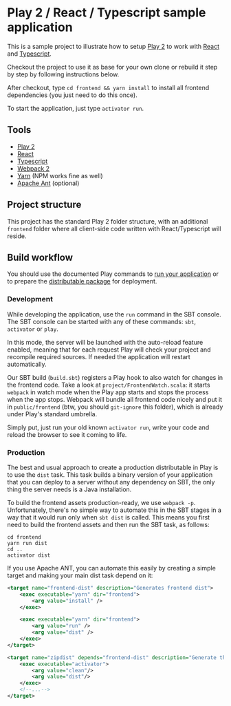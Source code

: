 # Play 2 / React / Typescript sample application

This is a sample project to illustrate how to setup [Play 2](https://playframework.com/) to work with [React](https://facebook.github.io/react) and [Typescript](https://www.typescriptlang.org).

Checkout the project to use it as base for your own clone or rebuild it step by step by following instructions below.

After checkout, type `cd frontend && yarn install` to install all frontend dependencies (you just need to do this once).

To start the application, just type `activator run`.

## Tools

- [Play 2](https://playframework.com/)
- [React](https://facebook.github.io/react)
- [Typescript](https://www.typescriptlang.org)
- [Webpack 2](https://webpack.js.org/)
- [Yarn](https://yarnpkg.com/) (NPM works fine as well)
- [Apache Ant](http://ant.apache.org/) (optional)

## Project structure

This project has the standard Play 2 folder structure, with an additional `frontend` folder where all client-side code written with React/Typescript will reside.

## Build workflow

You should use the documented Play commands to [run your application](https://playframework.com/documentation/2.5.x/PlayConsole) or to prepare the [distributable package](https://playframework.com/documentation/2.5.x/Deploying) for deployment.

### Development

While developing the application, use the `run` command in the SBT console. The SBT console can be started with any of these commands: `sbt`, `activator` or `play`.

In this mode, the server will be launched with the auto-reload feature enabled, meaning that for each request Play will check your project and recompile required sources. If needed the application will restart automatically.

Our SBT build (`build.sbt`) registers a Play hook to also watch for changes in the frontend code. Take a look at `project/FrontendWatch.scala`: it starts `webpack` in watch mode when the Play app starts and stops the process when the app stops. Webpack will bundle all frontend code nicely and put it in `public/frontend` (btw, you should `git-ignore` this folder), which is already under Play's standard umbrella.

Simply put, just run your old known `activator run`, write your code and reload the browser to see it coming to life.


### Production

The best and usual approach to create a production distributable in Play is to use the `dist` task. This task builds a binary version of your application that you can deploy to a server without any dependency on SBT, the only thing the server needs is a Java installation.

To build the frontend assets production-ready, we use `webpack -p`. Unfortunately, there's no simple way to automate this in the SBT stages in a way that it would run only when `sbt dist` is called. This means you first need to build the frontend assets and then run the SBT task, as follows:
    
    cd frontend
    yarn run dist
    cd ..
    activator dist

If you use Apache ANT, you can automate this easily by creating a simple target and making your main dist task depend on it:

```xml
<target name="frontend-dist" description="Generates frontend dist">
    <exec executable="yarn" dir="frontend">
        <arg value="install" />
    </exec>

    <exec executable="yarn" dir="frontend">
        <arg value="run" />
        <arg value="dist" />
    </exec>
</target>

<target name="zipdist" depends="frontend-dist" description="Generate the distribution package">
    <exec executable="activator">
        <arg value="clean"/>
        <arg value="dist"/>
    </exec>
    <!--...-->
</target>    
```    
